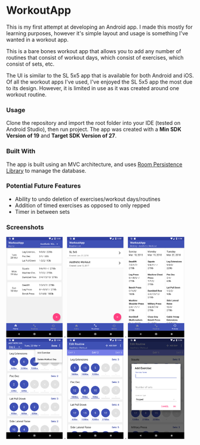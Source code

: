 # WorkoutApp
This is my first attempt at developing an Android app. I made this mostly for learning purposes, however it's simple layout and usage is something I've wanted in a workout app.

This is a bare bones workout app that allows you to add any number of routines that consist of workout days, which consist of exercises, which consist of sets, etc.

The UI is similar to the SL 5x5 app that is available for both Android and iOS. Of all the workout apps I've used, I've enjoyed the SL 5x5 app the most due to its design. However, it is limited in use as it was created around one workout routine.

### Usage
Clone the repository and import the root folder into your IDE (tested on Android Studio), then run project.
The app was created with a **Min SDK Version of 19** and **Target SDK Version of 27**.

### Built With
The app is built using an MVC architecture, and uses [Room Persistence Library](https://developer.android.com/topic/libraries/architecture/room) to manage the database.

### Potential Future Features

* Ability to undo deletion of exercises/workout days/routines
* Addition of timed exercises as opposed to only repped
* Timer in between sets

### Screenshots

<img src="https://github.com/sbearben/WorkoutApp/blob/screenshots/WorkoutApp-Recent_Workouts.png?raw=true" width="30%"> . <img src="https://github.com/sbearben/WorkoutApp/blob/screenshots/WorkoutApp-Routine_List.png?raw=true" width="30%"> . <img src="https://github.com/sbearben/WorkoutApp/blob/screenshots/WorkoutApp-Routine_History.png?raw=true" width="30%">
</br>
<img src="https://github.com/sbearben/WorkoutApp/blob/screenshots/WorkoutApp-Workout_Day.png?raw=true" width="30%"> . <img src="https://github.com/sbearben/WorkoutApp/blob/screenshots/WorkoutApp-Edit_Routine.png?raw=true" width="30%"> . <img src="https://github.com/sbearben/WorkoutApp/blob/screenshots/WorkoutApp-New_Exercise_Dialog.png?raw=true" width="30%">
